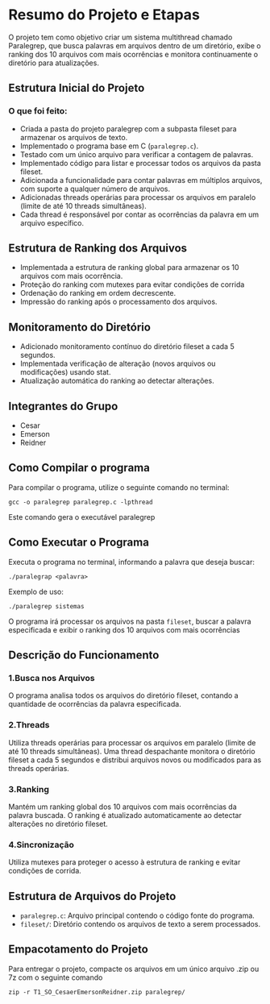 # Resumo do Projeto e Etapas
O projeto tem como objetivo criar um sistema multithread chamado Paralegrep, que busca palavras em arquivos dentro de um diretório, exibe o ranking dos 10 arquivos com mais ocorrências e monitora continuamente o diretório para atualizações.

## Estrutura Inicial do Projeto
### O que foi feito:
- Criada a pasta do projeto paralegrep com a subpasta fileset para armazenar os arquivos de texto.
- Implementado o programa base em C (`paralegrep.c`).
- Testado com um único arquivo para verificar a contagem de palavras.
- Implementado código para listar e processar todos os arquivos da pasta fileset.
- Adicionada a funcionalidade para contar palavras em múltiplos arquivos, com suporte a qualquer número de arquivos.
- Adicionadas threads operárias para processar os arquivos em paralelo (limite de até 10 threads simultâneas).
- Cada thread é responsável por contar as ocorrências da palavra em um arquivo específico.
## Estrutura de Ranking dos Arquivos
- Implementada a estrutura de ranking global para armazenar os 10 arquivos com mais ocorrência.
- Proteção do ranking com mutexes para evitar condições de corrida
- Ordenação do ranking em ordem decrescente.
- Impressão do ranking após o processamento dos arquivos.
## Monitoramento do Diretório
- Adicionado monitoramento contínuo do diretório fileset a cada 5 segundos.
- Implementada verificação de alteração (novos arquivos ou modificações) usando stat.
- Atualização automática do ranking ao detectar alterações.
## Integrantes do Grupo
- Cesar
- Emerson
- Reidner
## Como Compilar o programa
Para compilar o programa, utilize o seguinte comando no terminal:
```
gcc -o paralegrep paralegrep.c -lpthread
```
Este comando gera o executável paralegrep

## Como Executar o Programa
Executa o programa no terminal, informando a palavra que deseja buscar:
``` 
./paralegrap <palavra>
```
Exemplo de uso:
```
./paralegrep sistemas
```
O programa irá processar os arquivos na pasta `fileset`, buscar a palavra especificada e exibir o ranking dos 10 arquivos com mais ocorrências

## Descrição do Funcionamento
### 1.Busca nos Arquivos
O programa analisa todos os arquivos do diretório fileset, contando a quantidade de ocorrências da palavra especificada.

### 2.Threads
Utiliza threads operárias para processar os arquivos em paralelo (limite de até 10 threads simultâneas).
Uma thread despachante monitora o diretório fileset a cada 5 segundos e distribui arquivos novos ou modificados para as threads operárias.
### 3.Ranking
Mantém um ranking global dos 10 arquivos com mais ocorrências da palavra buscada.
O ranking é atualizado automaticamente ao detectar alterações no diretório fileset.
### 4.Sincronização
Utiliza mutexes para proteger o acesso à estrutura de ranking e evitar condições de corrida.
##  Estrutura de Arquivos do Projeto

- `paralegrep.c`: Arquivo principal contendo o código fonte do programa.
- `fileset/`: Diretório contendo os arquivos de texto a serem processados.
## Empacotamento do Projeto
Para entregar o projeto, compacte os arquivos em um único arquivo .zip ou 7z com o seguinte comando
```
zip -r T1_SO_CesaerEmersonReidner.zip paralegrep/
```
